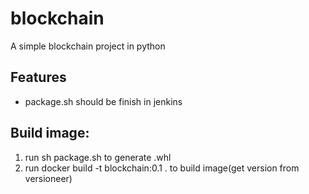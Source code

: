 blockchain
====
A simple blockchain project in python

Features
--------
* package.sh should be finish in jenkins

Build image:
----
1. run sh package.sh to generate .whl
2. run docker build -t blockchain:0.1 . to build image(get version from versioneer) 
